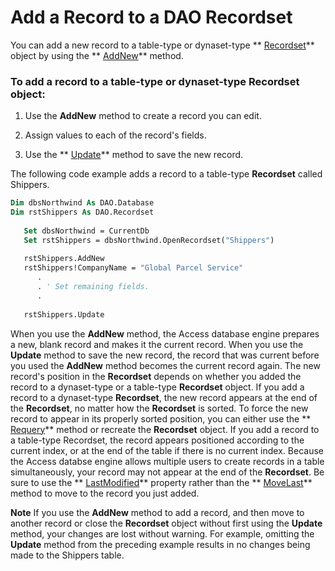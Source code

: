 
# Add a Record to a DAO Recordset

You can add a new record to a table-type or dynaset-type  ** [Recordset](http://msdn.microsoft.com/library/9774232C-E6DA-175B-FC7F-ED2AB7908FA0%28Office.15%29.aspx)** object by using the ** [AddNew](http://msdn.microsoft.com/library/18CB35F6-8652-FB20-2460-3D13FAE39D23%28Office.15%29.aspx)** method.


### To add a record to a table-type or dynaset-type Recordset object:


1. Use the  **AddNew** method to create a record you can edit.
    
2. Assign values to each of the record's fields.
    
3. Use the  ** [Update](http://msdn.microsoft.com/library/AAD4171A-DA95-ED72-86B3-714615EA0AC8%28Office.15%29.aspx)** method to save the new record.
    
The following code example adds a record to a table-type  **Recordset** called Shippers.



```vb
Dim dbsNorthwind As DAO.Database 
Dim rstShippers As DAO.Recordset 
 
   Set dbsNorthwind = CurrentDb 
   Set rstShippers = dbsNorthwind.OpenRecordset("Shippers") 
 
   rstShippers.AddNew 
   rstShippers!CompanyName = "Global Parcel Service" 
      . 
      . ' Set remaining fields. 
      . 
 
   rstShippers.Update 

```

When you use the  **AddNew** method, the Access database engine prepares a new, blank record and makes it the current record. When you use the **Update** method to save the new record, the record that was current before you used the **AddNew** method becomes the current record again.
The new record's position in the  **Recordset** depends on whether you added the record to a dynaset-type or a table-type **Recordset** object. If you add a record to a dynaset-type **Recordset**, the new record appears at the end of the  **Recordset**, no matter how the  **Recordset** is sorted. To force the new record to appear in its properly sorted position, you can either use the ** [Requery](http://msdn.microsoft.com/library/A5D66EB5-499C-4133-F6C3-C7A1619A8A11%28Office.15%29.aspx)** method or recreate the **Recordset** object.
If you add a record to a table-type Recordset, the record appears positioned according to the current index, or at the end of the table if there is no current index. Because the Access databse engine allows multiple users to create records in a table simultaneously, your record may not appear at the end of the  **Recordset**. Be sure to use the  ** [LastModified](http://msdn.microsoft.com/library/7386F25B-BDE1-A446-E980-640696A3BFEC%28Office.15%29.aspx)** property rather than the ** [MoveLast](http://msdn.microsoft.com/library/FC0F7A33-1F55-9F5B-B00D-1B81F49B1C3E%28Office.15%29.aspx)** method to move to the record you just added.

 **Note**   If you use the **AddNew** method to add a record, and then move to another record or close the **Recordset** object without first using the **Update** method, your changes are lost without warning. For example, omitting the **Update** method from the preceding example results in no changes being made to the Shippers table.

